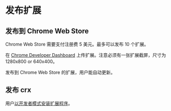 # 发布扩展

## 发布到 Chrome Web Store

Chrome Web Store 需要支付注册费 5 美元。最多可以发布 10 个扩展。

在 [Chrome Developer Dashboard](https://chrome.google.com/webstore/developer/dashboard) 上传扩展。注意必须有一张扩展截屏，尺寸为 1280x800 or 640x400。

发布到 Chrome Web Store 的扩展，用户能自动更新。

## 发布 crx

用户[以开发者模式安装扩展程序](install.md#unpacked)。
